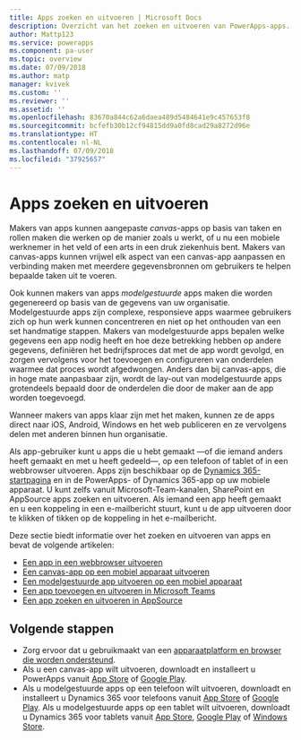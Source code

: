 ```yaml
---
title: Apps zoeken en uitvoeren | Microsoft Docs
description: Overzicht van het zoeken en uitvoeren van PowerApps-apps.
author: Mattp123
ms.service: powerapps
ms.component: pa-user
ms.topic: overview
ms.date: 07/09/2018
ms.author: matp
manager: kvivek
ms.custom: ''
ms.reviewer: ''
ms.assetid: ''
ms.openlocfilehash: 83670a844c62a6daea489d5484641e9c457653f8
ms.sourcegitcommit: bcfefb30b12cf94815dd9a0fd8cad29a8272d96e
ms.translationtype: HT
ms.contentlocale: nl-NL
ms.lasthandoff: 07/09/2018
ms.locfileid: "37925657"
---
```

# <a name="how-do-i-find-and-run-apps"></a>Apps zoeken en uitvoeren
Makers van apps kunnen aangepaste *canvas*-apps op basis van taken en rollen maken die werken op de manier zoals u werkt, of u nu een mobiele werknemer in het veld of een arts in een druk ziekenhuis bent. Makers van canvas-apps kunnen vrijwel elk aspect van een canvas-app aanpassen en verbinding maken met meerdere gegevensbronnen om gebruikers te helpen bepaalde taken uit te voeren.

Ook kunnen makers van apps *modelgestuurde* apps maken die worden gegenereerd op basis van de gegevens van uw organisatie. Modelgestuurde apps zijn complexe, responsieve apps waarmee gebruikers zich op hun werk kunnen concentreren en niet op het onthouden van een set handmatige stappen. Makers van modelgestuurde apps bepalen welke gegevens een app nodig heeft en hoe deze betrekking hebben op andere gegevens, definiëren het bedrijfsproces dat met de app wordt gevolgd, en zorgen vervolgens voor het toevoegen en configureren van onderdelen waarmee dat proces wordt afgedwongen. Anders dan bij canvas-apps, die in hoge mate aanpasbaar zijn, wordt de lay-out van modelgestuurde apps grotendeels bepaald door de onderdelen die door de maker aan de app worden toegevoegd.

Wanneer makers van apps klaar zijn met het maken, kunnen ze de apps direct naar iOS, Android, Windows en het web publiceren en ze vervolgens delen met anderen binnen hun organisatie.

Als app-gebruiker kunt u apps die u hebt gemaakt &mdash;of die iemand anders heeft gemaakt en met u heeft gedeeld&mdash;, op een telefoon of tablet of in een webbrowser uitvoeren. Apps zijn beschikbaar op de [Dynamics 365-startpagina](https://home.dynamics.com/) en in de PowerApps- of Dynamics 365-app op uw mobiele apparaat. U kunt zelfs vanuit Microsoft-Team-kanalen, SharePoint en AppSource apps zoeken en uitvoeren. Als iemand een app heeft gemaakt en u een koppeling in een e-mailbericht stuurt, kunt u de app uitvoeren door te klikken of tikken op de koppeling in het e-mailbericht.

Deze sectie biedt informatie over het zoeken en uitvoeren van apps en bevat de volgende artikelen:

* [Een app in een webbrowser uitvoeren](run-app-browser.md)
* [Een canvas-app op een mobiel apparaat uitvoeren](run-app-client.md)
* [Een modelgestuurde app uitvoeren op een mobiel apparaat](run-app-client-model-driven.md)
* [Een app toevoegen en uitvoeren in Microsoft Teams](open-app-embedded-in-teams.md)
* [Een app zoeken en uitvoeren in AppSource](app-source.md)

## <a name="next-steps"></a>Volgende stappen
* Zorg ervoor dat u gebruikmaakt van een [apparaatplatform en browser die worden ondersteund](../maker/canvas-apps/limits-and-config.md).
* Als u een canvas-app wilt uitvoeren, downloadt en installeert u PowerApps vanuit [App Store](https://itunes.apple.com/app/powerapps/id1047318566?mt=8) of [Google Play](https://play.google.com/store/apps/details?id=com.microsoft.msapps).
* Als u modelgestuurde apps op een telefoon wilt uitvoeren, downloadt en installeert u Dynamics 365 voor telefoons vanuit [App Store](https://itunes.apple.com/app/dynamics-crm-for-phones/id1003997947?ls=1&mt=8) of [Google Play](https://play.google.com/store/apps/details?id=com.microsoft.crm.crmphone). Als u modelgestuurde apps op een tablet wilt uitvoeren, downloadt u Dynamics 365 voor tablets vanuit [App Store](https://itunes.apple.com/app/microsoft-dynamics-crm/id678800460?mt=8), [Google Play](https://play.google.com/store/apps/details?id=com.microsoft.crm.crmtablet) of [Windows Store](https://www.microsoft.com/store/p/microsoft-dynamics-365/9nblggh4rfqp).
